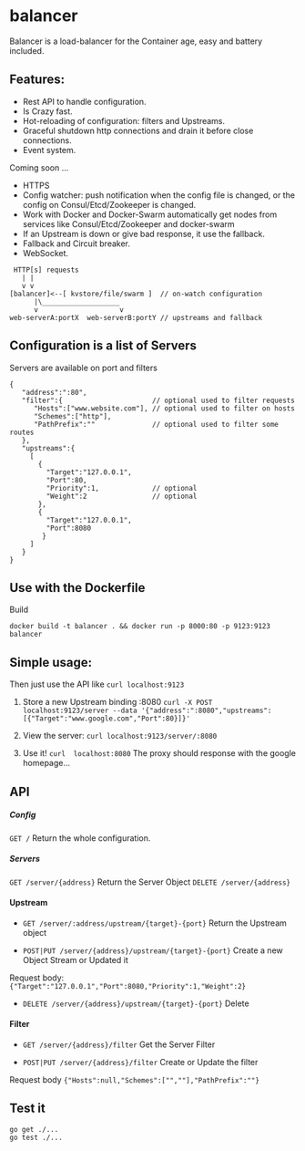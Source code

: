 balancer
========

Balancer is a load-balancer for the Container age, easy and battery included.

## Features:

- Rest API to handle configuration.
- Is Crazy fast.
- Hot-reloading of configuration: filters and Upstreams. 
- Graceful shutdown http connections and drain it before close connections.
- Event system.

Coming soon ...

- HTTPS
- Config watcher: push notification when the config file is changed, or the config on Consul/Etcd/Zookeeper is changed.
- Work with Docker and Docker-Swarm 
  automatically get nodes from services like Consul/Etcd/Zookeeper and docker-swarm
- If an Upstream is down or give bad response, it use the fallback.
- Fallback and Circuit breaker.
- WebSocket.


```
 HTTP[s] requests 
   | |
   v v
[balancer]<--[ kvstore/file/swarm ]  // on-watch configuration
      |\___________________
      v                    v
web-serverA:portX  web-serverB:portY // upstreams and fallback
```

## Configuration is a list of Servers

Servers are available on port and filters

```
{  
   "address":":80",
   "filter":{                      // optional used to filter requests
      "Hosts":["www.website.com"], // optional used to filter on hosts
      "Schemes":["http"],          
      "PathPrefix":""              // optional used to filter some routes
   },
   "upstreams":{  
     [
       { 
         "Target":"127.0.0.1",
         "Port":80,
         "Priority":1,             // optional
         "Weight":2                // optional
       },
       { 
         "Target":"127.0.0.1",
         "Port":8080
        }
     ]
   }
}
```

## Use with the Dockerfile

Build

`docker build -t balancer . && docker run -p 8000:80 -p 9123:9123  balancer`

## Simple usage:

Then just use the API like `curl localhost:9123`

1. Store a new Upstream binding :8080 `curl -X POST  localhost:9123/server --data '{"address":":8080","upstreams":[{"Target":"www.google.com","Port":80}]}'`

2. View the server: `curl localhost:9123/server/:8080` 

3. Use it! `curl  localhost:8080` The proxy should response with the google homepage...

## API

##### Config

`GET /` Return the whole configuration.

##### Servers 

`GET /server/{address}` Return the Server Object
`DELETE /server/{address}`

#### Upstream 

- `GET /server/:address/upstream/{target}-{port}`  Return the Upstream object

- `POST|PUT /server/{address}/upstream/{target}-{port}` Create a new Object Stream or Updated it

Request body: `{"Target":"127.0.0.1","Port":8080,"Priority":1,"Weight":2}`

- `DELETE /server/{address}/upstream/{target}-{port}` Delete

#### Filter 

- `GET /server/{address}/filter` Get the Server Filter

- `POST|PUT /server/{address}/filter` Create or Update the filter


Request body `{"Hosts":null,"Schemes":["",""],"PathPrefix":""}`

## Test it

```
go get ./...
go test ./...
```
